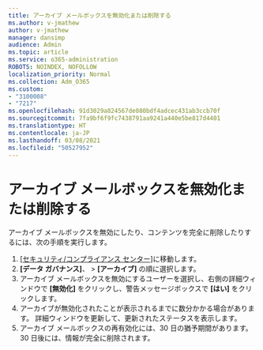 ```yaml
---
title: アーカイブ メールボックスを無効化または削除する
ms.author: v-jmathew
author: v-jmathew
manager: dansimp
audience: Admin
ms.topic: article
ms.service: o365-administration
ROBOTS: NOINDEX, NOFOLLOW
localization_priority: Normal
ms.collection: Adm_O365
ms.custom:
- "3100008"
- "7217"
ms.openlocfilehash: 91d3029a824567de080bdf4adcec431ab3ccb70f
ms.sourcegitcommit: 7fa9bf6f9fc7438791aa9241a440e5be817d4401
ms.translationtype: HT
ms.contentlocale: ja-JP
ms.lasthandoff: 03/08/2021
ms.locfileid: "50527952"
---
```

# <a name="disable-or-delete-an-archive-mailbox"></a>アーカイブ メールボックスを無効化または削除する

アーカイブ メールボックスを無効にしたり、コンテンツを完全に削除したりするには、次の手順を実行します。

1. [[セキュリティ/コンプライアンス センター]]( https://go.microsoft.com/fwlink/p/?linkid=2077143)に移動します。
2. **[データ ガバナンス]**、 > **[アーカイブ]** の順に選択します。
3. アーカイブ メールボックスを無効にするユーザーを選択し、右側の詳細ウィンドウで **[無効化]** をクリックし、警告メッセージボックスで **[はい]** をクリックします。
4. アーカイブが無効化されたことが表示されるまでに数分かかる場合があります。 詳細ウィンドウを更新して、更新されたステータスを表示します。
5. アーカイブ メールボックスの再有効化には、30 日の猶予期間があります。 30 日後には、情報が完全に削除されます。
